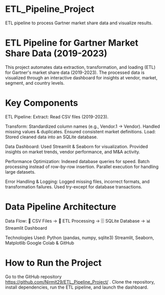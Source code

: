 # ETL_Pipeline_Project
ETL pipeline to process Gartner market share data and visualize results.

# ETL Pipeline for Gartner Market Share Data (2019-2023)
This project automates data extraction, transformation, and loading (ETL) for Gartner's market share data (2019-2023). The processed data is visualized through an interactive dashboard for insights at vendor, market, segment, and country levels.

# Key Components
ETL Pipeline: Extract: Read CSV files (2019-2023).

Transform: Standardized column names (e.g., Vendor.1 → Vendor). Handled missing values & duplicates. Ensured consistent market definitions. Load: Stored cleaned data into an SQLite database.

Data Dashboard: Used Streamlit & Seaborn for visualization. Provided insights on market trends, vendor performance, and M&A activity.

Performance Optimization: Indexed database queries for speed. Batch processing instead of row-by-row insertion. Parallel execution for handling large datasets.

Error Handling & Logging: Logged missing files, incorrect formats, and transformation failures. Used try-except for database transactions.

# Data Pipeline Architecture
Data Flow: 📂 CSV Files → 🔄 ETL Processing → 🗄️ SQLite Database → 📊 Streamlit Dashboard

Technologies Used: Python (pandas, numpy, sqlite3) Streamlit, Seaborn, Matplotlib Google Colab & GitHub

# How to Run the Project
Go to the GitHub repository https://github.com/Nirmit29/ETL_Pipeline_Project/ . Clone the repository, install dependencies, run the ETL pipeline, and launch the dashboard.
